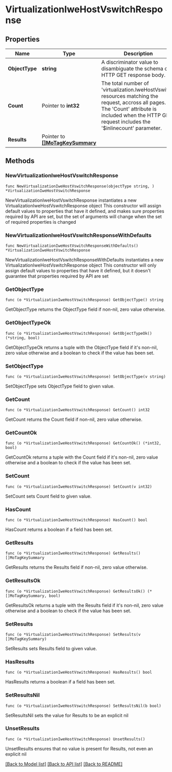 # VirtualizationIweHostVswitchResponse

## Properties

Name | Type | Description | Notes
------------ | ------------- | ------------- | -------------
**ObjectType** | **string** | A discriminator value to disambiguate the schema of a HTTP GET response body. | 
**Count** | Pointer to **int32** | The total number of &#39;virtualization.IweHostVswitch&#39; resources matching the request, accross all pages. The &#39;Count&#39; attribute is included when the HTTP GET request includes the &#39;$inlinecount&#39; parameter. | [optional] 
**Results** | Pointer to [**[]MoTagKeySummary**](MoTagKeySummary.md) |  | [optional] 

## Methods

### NewVirtualizationIweHostVswitchResponse

`func NewVirtualizationIweHostVswitchResponse(objectType string, ) *VirtualizationIweHostVswitchResponse`

NewVirtualizationIweHostVswitchResponse instantiates a new VirtualizationIweHostVswitchResponse object
This constructor will assign default values to properties that have it defined,
and makes sure properties required by API are set, but the set of arguments
will change when the set of required properties is changed

### NewVirtualizationIweHostVswitchResponseWithDefaults

`func NewVirtualizationIweHostVswitchResponseWithDefaults() *VirtualizationIweHostVswitchResponse`

NewVirtualizationIweHostVswitchResponseWithDefaults instantiates a new VirtualizationIweHostVswitchResponse object
This constructor will only assign default values to properties that have it defined,
but it doesn't guarantee that properties required by API are set

### GetObjectType

`func (o *VirtualizationIweHostVswitchResponse) GetObjectType() string`

GetObjectType returns the ObjectType field if non-nil, zero value otherwise.

### GetObjectTypeOk

`func (o *VirtualizationIweHostVswitchResponse) GetObjectTypeOk() (*string, bool)`

GetObjectTypeOk returns a tuple with the ObjectType field if it's non-nil, zero value otherwise
and a boolean to check if the value has been set.

### SetObjectType

`func (o *VirtualizationIweHostVswitchResponse) SetObjectType(v string)`

SetObjectType sets ObjectType field to given value.


### GetCount

`func (o *VirtualizationIweHostVswitchResponse) GetCount() int32`

GetCount returns the Count field if non-nil, zero value otherwise.

### GetCountOk

`func (o *VirtualizationIweHostVswitchResponse) GetCountOk() (*int32, bool)`

GetCountOk returns a tuple with the Count field if it's non-nil, zero value otherwise
and a boolean to check if the value has been set.

### SetCount

`func (o *VirtualizationIweHostVswitchResponse) SetCount(v int32)`

SetCount sets Count field to given value.

### HasCount

`func (o *VirtualizationIweHostVswitchResponse) HasCount() bool`

HasCount returns a boolean if a field has been set.

### GetResults

`func (o *VirtualizationIweHostVswitchResponse) GetResults() []MoTagKeySummary`

GetResults returns the Results field if non-nil, zero value otherwise.

### GetResultsOk

`func (o *VirtualizationIweHostVswitchResponse) GetResultsOk() (*[]MoTagKeySummary, bool)`

GetResultsOk returns a tuple with the Results field if it's non-nil, zero value otherwise
and a boolean to check if the value has been set.

### SetResults

`func (o *VirtualizationIweHostVswitchResponse) SetResults(v []MoTagKeySummary)`

SetResults sets Results field to given value.

### HasResults

`func (o *VirtualizationIweHostVswitchResponse) HasResults() bool`

HasResults returns a boolean if a field has been set.

### SetResultsNil

`func (o *VirtualizationIweHostVswitchResponse) SetResultsNil(b bool)`

 SetResultsNil sets the value for Results to be an explicit nil

### UnsetResults
`func (o *VirtualizationIweHostVswitchResponse) UnsetResults()`

UnsetResults ensures that no value is present for Results, not even an explicit nil

[[Back to Model list]](../README.md#documentation-for-models) [[Back to API list]](../README.md#documentation-for-api-endpoints) [[Back to README]](../README.md)


